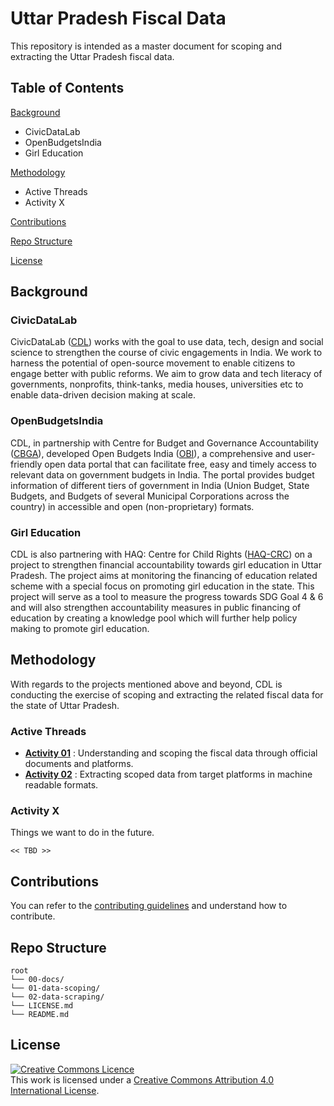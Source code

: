 # Uttar Pradesh Fiscal Data

This repository is intended as a master document for scoping and extracting the Uttar Pradesh fiscal data.

## Table of Contents

[Background](https://github.com/CivicDataLab/up-fiscal-data#background)
- CivicDataLab
- OpenBudgetsIndia
- Girl Education

[Methodology](https://github.com/CivicDataLab/up-fiscal-data#methodology)
- Active Threads
- Activity X

[Contributions](https://github.com/CivicDataLab/up-fiscal-data#contributions)

[Repo Structure](https://github.com/CivicDataLab/up-fiscal-data#repo-structure)

[License](https://github.com/CivicDataLab/up-fiscal-data#license)

## Background

### CivicDataLab
CivicDataLab ([CDL](https://civicdatalab.in/)) works with the goal to use data, tech, design and social science to strengthen the course of civic engagements in India. We work to harness the potential of open-source movement to enable citizens to engage better with public reforms. We aim to grow data and tech literacy of governments, nonprofits, think-tanks, media houses, universities etc to enable data-driven decision making at scale. 

### OpenBudgetsIndia
CDL, in partnership with Centre for Budget and Governance Accountability ([CBGA](https://www.cbgaindia.org/)), developed Open Budgets India ([OBI](https://openbudgetsindia.org/)), a comprehensive and user-friendly open data portal that can facilitate free, easy and timely access to relevant data on government budgets in India. The portal provides budget information of different tiers of government in India (Union Budget, State Budgets, and Budgets of several Municipal Corporations across the country) in accessible and open (non-proprietary) formats.

### Girl Education
CDL is also partnering with HAQ: Centre for Child Rights ([HAQ-CRC](https://www.haqcrc.org/)) on a project to strengthen financial accountability towards girl education in Uttar Pradesh. The project aims at monitoring the financing of education related scheme with a special focus on promoting girl education in the state. This project will serve as a tool to measure the progress towards SDG Goal 4 & 6 and will also strengthen accountability measures in public financing of education by creating a knowledge pool which will further help policy making to promote girl education.

## Methodology
With regards to the projects mentioned above and beyond, CDL is conducting the exercise of scoping and extracting the related fiscal data for the state of Uttar Pradesh.

### Active Threads
- [**Activity 01**](https://github.com/CivicDataLab/up-fiscal-data/tree/master/01-data-scoping) : Understanding and scoping the fiscal data through official documents and platforms.
- [**Activity 02**](https://github.com/CivicDataLab/up-fiscal-data/tree/master/02-data-scraping) : Extracting scoped data from target platforms in machine readable formats.

### Activity X
Things we want to do in the future.

`<< TBD >>`

## Contributions

You can refer to the [contributing guidelines](https://github.com/CivicDataLab/up-fiscal-data/blob/master/docs/CONTRIBUTING.md) and understand how to contribute.

## Repo Structure

```
root
└── 00-docs/
└── 01-data-scoping/
└── 02-data-scraping/
└── LICENSE.md
└── README.md
```

## License

<a rel="license" href="http://creativecommons.org/licenses/by/4.0/"><img alt="Creative Commons Licence" style="border-width:0" src="https://i.creativecommons.org/l/by/4.0/88x31.png" /></a><br />This work is licensed under a <a rel="license" href="http://creativecommons.org/licenses/by/4.0/">Creative Commons Attribution 4.0 International License</a>.
